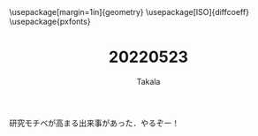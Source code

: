 ﻿---
title: 20220523
yesterday: 20220522
tomorrow: 20220524
days: 878
author: Takala
header-includes:
  - \usepackage[margin=1in]{geometry}
  - \usepackage[ISO]{diffcoeff}
  - \usepackage{pxfonts}
---


研究モチベが高まる出来事があった．やるぞー！